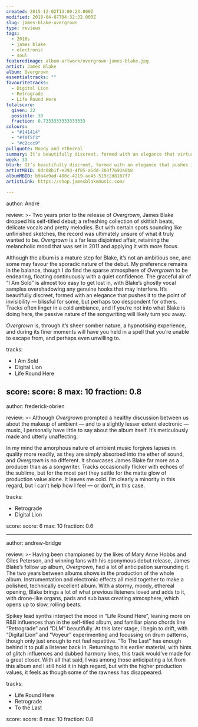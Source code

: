 ```yaml
---
created: 2015-12-02T13:00:24.000Z
modified: 2018-04-07T04:32:32.000Z
slug: james-blake-overgrown
type: reviews
tags:
  - 2010s
  - james blake
  - electronic
  - soul
featuredimage: album-artwork/overgrown-james-blake.jpg
artist: James Blake
album: Overgrown
essentialtracks: ""
favouritetracks:
  - Digital Lion
  - Retrograde
  - Life Round Here
totalscore:
  given: 22
  possible: 30
  fraction: 0.7333333333333333
colours:
  - "#141414"
  - "#f0f5f3"
  - "#c2ccc9"
pullquote: Moody and ethereal
summary: It’s beautifully discreet, formed with an elegance that virtually pushes it to the point of invisibility — blissful for some, but perhaps too despondent for others. Tracks often linger in a cold ambiance, and if you’re not into what Blake is doing here, the passive nature of the songwriting will likely turn you away.
week: 33
blurb: It’s beautifully discreet, formed with an elegance that pushes it to the point of invisibility — blissful for some, but perhaps too despondent for others.
artistMBID: 8dc08b1f-e393-4f85-a5dd-300f7693a8b8
albumMBID: b9a4e9ad-400c-4219-ae45-519c2d8167f7
artistLink: https://shop.jamesblakemusic.com/

---
```


author: André

review: >-
  Two years prior to the release of *Overgrown*, James Blake dropped his self-titled debut; a refreshing collection of skittish beats, delicate vocals and pretty melodies. But with certain spots sounding like unfinished sketches, the record was ultimately unsure of what it truly wanted to be. *Overgrown* is a far less disjointed affair, retaining the melancholic mood that was set in 2011 and applying it with more focus. 
  
  Although the album is a mature step for Blake, it’s not an ambitious one, and some may favour the sporadic nature of the debut. My preference remains in the balance, though I do find the sparse atmosphere of *Overgrown* to be endearing, floating continuously with a quiet confidence. The graceful air of “I Am Sold” is almost too easy to get lost in, with Blake’s ghostly vocal samples overshadowing any genuine hooks that may interfere. It’s beautifully discreet, formed with an elegance that pushes it to the point of invisibility — blissful for some, but perhaps too despondent for others. Tracks often linger in a cold ambiance, and if you’re not into what Blake is doing here, the passive nature of the songwriting will likely turn you away. 
  
  *Overgrown* is, through it’s sheer somber nature, a hypnotising experience, and during its finer moments will have you held in a spell that you’re unable to escape from, and perhaps even unwilling to.

tracks:
  - I Am Sold
  - ­Digital Lion
  - ­Life Round Here

score:
  score: 8
  max: 10
  fraction: 0.8
---
author: frederick-obrien

review: >-
  Although *Overgrown* prompted a healthy discussion between us about the makeup of ambient — and to a slightly lesser extent electronic — music, I personally have little to say about the album itself. It’s meticulously made and utterly unaffecting. 
  
  In my mind the amorphous nature of ambient music forgives lapses in quality more readily, as they are simply absorbed into the ether of sound, and *Overgrown* is no different. It showcases James Blake far more as a producer than as a songwriter. Tracks occasionally flicker with echoes of the sublime, but for the most part they settle for the matte glow of production value alone. It leaves me cold. I’m clearly a minority in this regard, but I can’t help how I feel — or don’t, in this case.

tracks:
  - Retrograde
  - ­Digital Lion

score:
  score: 6
  max: 10
  fraction: 0.6

---
author: andrew-bridge

review: >-
  Having been championed by the likes of Mary Anne Hobbs and Giles Peterson, and winning fans with his eponymous debut release, James Blake’s follow up album, *Overgrown*, had a lot of anticipation surrounding it. The two years between albums shows in the production of the whole album. Instrumentation and electronic effects all meld together to make a polished, technically excellent album. With a stormy, moody, ethereal opening, Blake brings a lot of what previous listeners loved and adds to it, with drone-like organs, pads and sub bass creating atmosphere, which opens up to slow, rolling beats. 
  
  Spikey lead synths interject the mood in “Life Round Here”, leaning more on R&B influences than in the self-titled album, and familiar piano chords line “Retrograde” and “DLM” beautifully. At this later stage, I begin to drift, with “Digital Lion” and “Voyeur” experimenting and focussing on drum patterns, though only just enough to not feel repetitive. “To The Last” has enough behind it to pull a listener back in. Returning to his earlier material, with hints of glitch influences and dubbed harmony lines, this track would’ve made for a great closer. With all that said, I was among those anticipating a lot from this album and I still hold it in high regard, but with the higher production values, it feels as though some of the rawness has disappeared.

tracks:
  - Life Round Here
  - ­Retrograde
  - ­To the Last

score:
  score: 8
  max: 10
  fraction: 0.8
